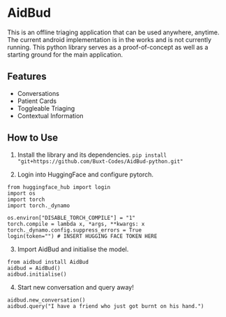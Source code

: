 # AidBud

This is an offline triaging application that can be used anywhere, anytime. The current android implementation is in the works and is not currently running. This python library serves as a proof-of-concept as well as a starting ground for the main application.

## Features

- Conversations
- Patient Cards
- Toggleable Triaging
- Contextual Information

## How to Use

1. Install the library and its dependencies. 
`pip install "git+https://github.com/Buxt-Codes/AidBud-python.git"`

2. Login into HuggingFace and configure pytorch.
```
from huggingface_hub import login
import os
import torch
import torch._dynamo

os.environ["DISABLE_TORCH_COMPILE"] = "1"
torch.compile = lambda x, *args, **kwargs: x  
torch._dynamo.config.suppress_errors = True
login(token="") # INSERT HUGGING FACE TOKEN HERE
``` 

3. Import AidBud and initialise the model.
```
from aidbud install AidBud
aidbud = AidBud()
aidbud.initialise()
```

4. Start new conversation and query away!
```
aidbud.new_conversation()
aidbud.query("I have a friend who just got burnt on his hand.")
```